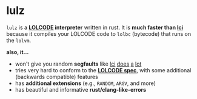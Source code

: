 # lulz

`lulz` is a **[LOLCODE](http://www.lolcode.org/) interpreter** written in rust.
It is **much faster than [lci](https://github.com/justinmeza/lci)** because it compiles 
your LOLCODE code to `lolbc` (bytecode) that runs on the `lolvm`.

**also, it...**

- won't give you random **segfaults** like [lci](https://github.com/justinmeza/lci/issues/55)
  [does](https://github.com/justinmeza/lci/issues/54)
  [a](https://github.com/justinmeza/lci/issues/47)
  [lot](https://github.com/justinmeza/lci/issues/49)
- tries very hard to conform to the [**LOLCODE spec**](https://github.com/justinmeza/lolcode-spec), 
  with some additional (backwards compatible) features
- has **additional extensions** (e.g., `RANDOM`, `ARGV`, and more)
- has beautiful and informative **rust/clang-like-errors**
